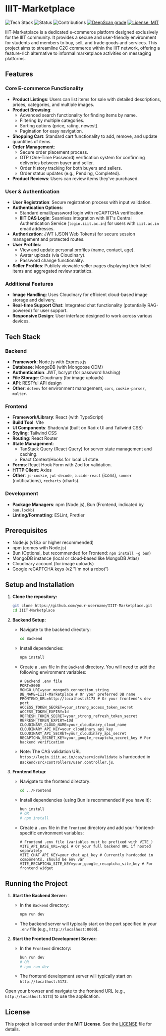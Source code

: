 # IIIT-Marketplace

![Tech Stack](https://img.shields.io/badge/Tech-MERN%20+%20TypeScript%20+%20Tailwind%20CSS-blueviolet)
![Status](https://img.shields.io/badge/Status-Maintained-blue)
![Contributions](https://img.shields.io/badge/Contributions-Welcome-orange)
[![DeepScan grade](https://deepscan.io/api/teams/26743/projects/29340/branches/958386/badge/grade.svg)](https://deepscan.io/dashboard#view=project&tid=26743&pid=29340&bid=958386)
[![License: MIT](https://img.shields.io/badge/License-MIT-yellow.svg)](https://opensource.org/licenses/MIT)

IIIT-Marketplace is a dedicated e-commerce platform designed exclusively for the IIIT community. It provides a secure and user-friendly environment for students and members to buy, sell, and trade goods and services. This project aims to streamline C2C commerce within the IIIT network, offering a feature-rich alternative to informal marketplace activities on messaging platforms.

## Features

### Core E-commerce Functionality
*   **Product Listings**: Users can list items for sale with detailed descriptions, prices, categories, and multiple images.
*   **Product Browsing**:
    *   Advanced search functionality for finding items by name.
    *   Filtering by multiple categories.
    *   Sorting options (price, rating, newest).
    *   Pagination for easy navigation.
*   **Shopping Cart**: Standard cart functionality to add, remove, and update quantities of items.
*   **Order Management**:
    *   Secure order placement process.
    *   OTP (One-Time Password) verification system for confirming deliveries between buyer and seller.
    *   Order history tracking for both buyers and sellers.
    *   Order status updates (e.g., Pending, Completed).
*   **Product Reviews**: Users can review items they've purchased.

### User & Authentication
*   **User Registration**: Secure registration process with input validation.
*   **Authentication Options**:
    *   Standard email/password login with reCAPTCHA verification.
    *   **IIIT CAS Login**: Seamless integration with IIIT's Central Authentication Service (`login.iiit.ac.in`) for users with `iiit.ac.in` email addresses.
*   **Authorization**: JWT (JSON Web Tokens) for secure session management and protected routes.
*   **User Profiles**:
    *   View and update personal profiles (name, contact, age).
    *   Avatar uploads (via Cloudinary).
    *   Password change functionality.
*   **Seller Profiles**: Publicly viewable seller pages displaying their listed items and aggregated review statistics.

### Additional Features
*   **Image Handling**: Uses Cloudinary for efficient cloud-based image storage and delivery.
*   **Real-time Support Chat**: Integrated chat functionality (potentially RAG-powered) for user support.
*   **Responsive Design**: User interface designed to work across various devices.

## Tech Stack

### Backend
*   **Framework**: Node.js with Express.js
*   **Database**: MongoDB (with Mongoose ODM)
*   **Authentication**: JWT, bcrypt (for password hashing)
*   **File Storage**: Cloudinary (for image uploads)
*   **API**: RESTful API design
*   **Other**: `dotenv` for environment management, `cors`, `cookie-parser`, `multer`.

### Frontend
*   **Framework/Library**: React (with TypeScript)
*   **Build Tool**: Vite
*   **UI Components**: Shadcn/ui (built on Radix UI and Tailwind CSS)
*   **Styling**: Tailwind CSS
*   **Routing**: React Router
*   **State Management**:
    *   TanStack Query (React Query) for server state management and caching.
    *   React Context/Hooks for local UI state.
*   **Forms**: React Hook Form with Zod for validation.
*   **HTTP Client**: Axios
*   **Other**: `js-cookie`, `jwt-decode`, `lucide-react` (icons), `sonner` (notifications), `recharts` (charts).

### Development
*   **Package Managers**: npm (Node.js), Bun (Frontend, indicated by `bun.lockb`)
*   **Linting/Formatting**: ESLint, Prettier

## Prerequisites

*   Node.js (v18.x or higher recommended)
*   npm (comes with Node.js)
*   Bun (Optional, but recommended for Frontend: `npm install -g bun`)
*   MongoDB instance (local or cloud-based like MongoDB Atlas)
*   Cloudinary account (for image uploads)
*   Google reCAPTCHA keys (v2 "I'm not a robot")

## Setup and Installation

1.  **Clone the repository:**
    ```bash
    git clone https://github.com/your-username/IIIT-Marketplace.git
    cd IIIT-Marketplace
    ```

2.  **Backend Setup:**
    *   Navigate to the backend directory:
        ```bash
        cd Backend
        ```
    *   Install dependencies:
        ```bash
        npm install
        ```
    *   Create a `.env` file in the `Backend` directory. You will need to add the following environment variables:
        ```env
        # Backend .env file
        PORT=8000
        MONGO_URI=your_mongodb_connection_string
        DB_NAME=IIIT-Marketplace # Or your preferred DB name
        FRONTEND_URL=http://localhost:5173 # Or your frontend's dev port
        ACCESS_TOKEN_SECRET=your_strong_access_token_secret
        ACCESS_TOKEN_EXPIRY=1d
        REFRESH_TOKEN_SECRET=your_strong_refresh_token_secret
        REFRESH_TOKEN_EXPIRY=10d
        CLOUDINARY_CLOUD_NAME=your_cloudinary_cloud_name
        CLOUDINARY_API_KEY=your_cloudinary_api_key
        CLOUDINARY_API_SECRET=your_cloudinary_api_secret
        RECAPTCHA_SECRET_KEY=your_google_recaptcha_secret_key # For backend verification
        ```
    *   Note: The CAS validation URL `https://login.iiit.ac.in/cas/serviceValidate` is hardcoded in `Backend/src/controllers/user.controller.js`.

3.  **Frontend Setup:**
    *   Navigate to the frontend directory:
        ```bash
        cd ../Frontend
        ```
    *   Install dependencies (using Bun is recommended if you have it):
        ```bash
        bun install
        # OR
        # npm install
        ```
    *   Create a `.env` file in the `Frontend` directory and add your frontend-specific environment variables:
        ```env
        # Frontend .env file (variables must be prefixed with VITE_)
        VITE_API_BASE_URL=/api # Or your full backend URL if hosted separately
        VITE_CHAT_API_KEY=your_chat_api_key # Currently hardcoded in components, should be env var
        VITE_RECAPTCHA_SITE_KEY=your_google_recaptcha_site_key # For frontend widget
        ```

## Running the Project

1.  **Start the Backend Server:**
    *   In the `Backend` directory:
        ```bash
        npm run dev
        ```
    *   The backend server will typically start on the port specified in your `.env` file (e.g., `http://localhost:8000`).

2.  **Start the Frontend Development Server:**
    *   In the `Frontend` directory:
        ```bash
        bun run dev
        # OR
        # npm run dev
        ```
    *   The frontend development server will typically start on `http://localhost:5173`.

Open your browser and navigate to the frontend URL (e.g., `http://localhost:5173`) to use the application.

## License

This project is licensed under the **MIT License**. See the [LICENSE](LICENSE) file for details.
